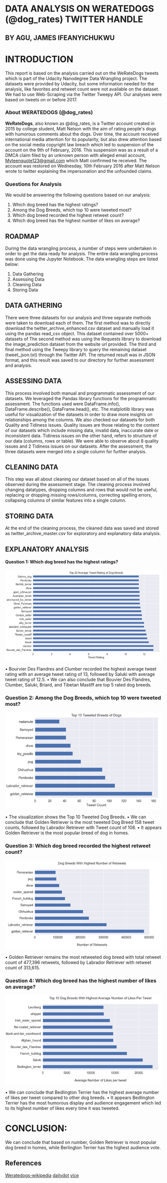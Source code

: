 # DATA ANALYSIS ON WERATEDOGS (@dog_rates) TWITTER HANDLE
## BY AGU, JAMES IFEANYICHUKWU

# INTRODUCTION
This report is based on the analysis carried out on the WeRateDogs tweets which is part
of the Udacity Nanodegree Data Wrangling project. The datasets were provided by
Udacity, but some information needed for the analysis, like favorites and retweet count
were not available on the dataset. We had to use Web-Scraping via the Twitter Tweepy
API. Our analyses were based on tweets on or before 2017.

### About WERATEDOGS (@dog_rates)

**WeRateDogs**, also known as @dog_rates, is a Twitter account created in 2015 by college
student, Matt Nelson with the aim of rating people's dogs with humorous comments
about the dogs. Over time, the account received international media attention for its
popularity, but also drew attention based on the social media copyright law breach which
led to suspension of the account on the 9th of February, 2016. This suspension was as a
result of a DMCA claim filed by an unknown person with alleged email account,
Myteenquote123@gmail.com which Matt confirmed he received. The account was
restored on Wednesday, 10th February 2016 after Matt Nelson wrote to twitter explaining
the impersonation and the unfounded claims.

### Questions for Analysis

We would be answering the following questions based on our analysis:
1. Which dog breed has the highest ratings?
2. Among the Dog Breeds, which top 10 were tweeted most?
3. Which dog breed recorded the highest retweet count?
4. Which dog breed has the highest number of likes on average?

## ROADMAP
During the data wrangling process, a number of steps were undertaken in order to get the
data ready for analysis.
The entire data wrangling process was done using the Jupyter Notebook.
The data wrangling steps are listed below:
1. Data Gathering
2. Assessing Data
3. Cleaning Data
4. Storing Data

## DATA GATHERING
There were three datasets for our analysis and three separate methods were taken to
download each of them.
The first method was to directly download the twitter_archive_enhanced.csv dataset
and manually load it using the pandas read_csv object. This dataset contained over
5000+ datasets of
The second method was using the Requests library to download the image_prediction
dataset from the website url provided.
The third and final method using the Tweepy library to query the remaining dataset
(tweet_json.txt) through the Twitter API. The returned result was in JSON format, and
this result was saved to our directory for further assessment and analysis.

## ASSESSING DATA
This process involved both manual and programmatic assessment of our datasets.
We leveraged the Pandas library functions for the programmatic assessment. The functions used were DataFrame.info(), DataFrame.describe(), DataFrame.head(), etc.
The matplotlib library was useful for visualization of the datasets in order to draw
more insights on relationships among the columns.
We also checked our datasets for both Quality and Tidiness issues.
Quality issues are those relating to the content of our datasets which include missing
data, invalid data, inaccurate date or inconsistent data.
Tidiness issues on the other hand, refers to structure of our data (columns, rows or
table). We were able to observe about 8 quality issues and 2 Tidiness issues on our
datasets. After the assessment, the three datasets were merged into a single column
for further analysis.

## CLEANING DATA
This step was all about cleaning our dataset based on all of the issues observed
during the assessment stage. The cleaning process involved changing datatypes,
dropping columns and rows that would not be useful, replacing or dropping missing
rows/columns, correcting spelling errors, collapsing columns of similar features into
a single column.

## STORING DATA
At the end of the cleaning process, the cleaned data was saved and stored as
twitter_archive_master.csv for exploratory and explanatory data analysis.

## EXPLANATORY ANALYSIS

#### Question 1: Which dog breed has the highest ratings?

![image](assets/q1_rating.png)


• Bourvier Des Flandres and Clumber recorded the highest average tweet rating
with an average tweet rating of 13, followed by Saluki with average tweet rating
of 12.5.
• We can also conclude that Bouvier Des Flandres, Clumber, Saluki, Briard, and
Tibetan Mastiff are top 5 rated dog breeds.

### Question 2: Among the Dog Breeds, which top 10 were tweeted most?

![image](assets/q2_topcount.png)

• The visualization shows the Top 10 Tweeted Dog Breeds.
• We can conclude that Golden Retriever is the most tweeted Dog Breed 158 tweet counts, followed by Labrador Retriever with Tweet count of 108.
• It appears Golden Retriever is the most popular breed of dog in homes.


### Question 3: Which dog breed recorded the highest retweet count?

![image](assets/q3_retweet_count.png)

• Golden Retriever remains the most retweeted dog breed with total retweet count of 477,396 retweets, followed by Labrador Retriever with retweet count of 313,615.

### Question 4: Which dog breed has the highest number of likes on average?

![image](assets/q4_avg_likes.png)

• We can conclude that Bedlington Terrier has the highest average number of likes per tweet compared to other dog breeds.
• It appears Bedlington Terrier has the most humorous display and audience engagement which led to its highest number of likes every time it was tweeted.

# CONCLUSION:
We can conclude that based on number, Golden Retriever is most popular dog breed in homes, while Berlington Terrier has the highest audience vote.

## References
[Weratedogs-wikipedia](https://en.wikipedia.org/wiki/WeRateDogs)
[dailydot](https://www.dailydot.com/debug/twitter-dog-rates-dmca-takedown/)
[vice](https://www.vice.com/en/article/aekvg8/twitter-rate-dogs-account-suspended)

